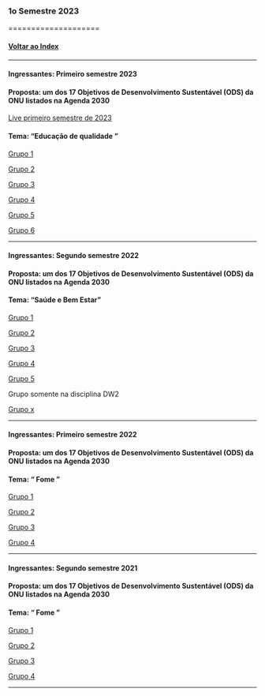 
### 1o Semestre 2023
====================
#### [Voltar ao Index](README.md)

* * *
#### Ingressantes: Primeiro semestre 2023
#### Proposta:  um dos 17 Objetivos de Desenvolvimento Sustentável (ODS) da ONU listados na Agenda 2030

[Live primeiro semestre de 2023]()
#### Tema: “Educação de qualidade ”


[Grupo 1](https://github.com/igornsferreira/PI_1SEM_DSM)

[Grupo 2](https://github.com/marquesluana/-PI_DSM_FATEC_1SEM2023_GRUPO2)

[Grupo 3](https://github.com/Arantees/P.I-Fatec)

[Grupo 4](https://github.com/mvitoriasuz/FATEC_Engenharia_Soft_PI)

[Grupo 5](https://github.com/Alvarez-T/FATEC-DSM-GrupoPI-5)

[Grupo 6](https://github.com/LeandroAlves1987/PI_grupo-6)

* * *
#### Ingressantes: Segundo semestre 2022
#### Proposta:  um dos 17 Objetivos de Desenvolvimento Sustentável (ODS) da ONU listados na Agenda 2030

#### Tema: “Saúde e Bem Estar”



[Grupo 1](https://github.com/mastruz7/Fast_Banny)

[Grupo 2](https://github.com/matheusoms/grp2_dsm2_2023)

[Grupo 3](https://github.com/MarquesFabiano/FaculdadeFatec/tree/main/pi)

[Grupo 4](https://github.com/tbgbarros/PI-2-DSM2SEM)

[Grupo 5](https://github.com/pedr0tavi0/Projeto_Integrador_2_Semestre)

Grupo somente na disciplina DW2

[Grupo x](https://github.com/DanielCarolino89/PI_WEB2_GRUPOX)


* * *
#### Ingressantes: Primeiro semestre 2022
#### Proposta:  um dos 17 Objetivos de Desenvolvimento Sustentável (ODS) da ONU listados na Agenda 2030

#### Tema: “ Fome ”


[Grupo 1](https://github.com/thainazanfolin/DashAquaponia)

[Grupo 2](https://github.com/MuriloAltoe/PI-3-Semestre-Grupo-2)

[Grupo 3](https://github.com/Klayvert2003/PI_3Semestre_2023)

[Grupo 4](https://github.com/CarolineVantim/Fatec_Projeto_Integrador_Terceiro_Semestre)

* * *
#### Ingressantes: Segundo semestre 2021
#### Proposta:  um dos 17 Objetivos de Desenvolvimento Sustentável (ODS) da ONU listados na Agenda 2030

#### Tema: “ Fome ”


[Grupo 1]()

[Grupo 2]()

[Grupo 3]()

[Grupo 4]()


* * *